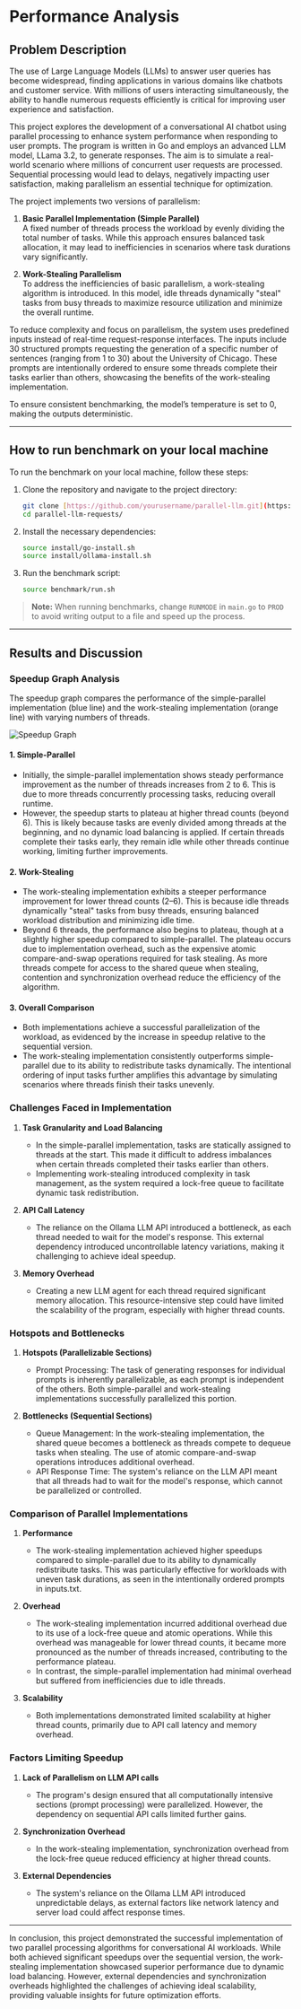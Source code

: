 # Performance Analysis

## Problem Description
The use of Large Language Models (LLMs) to answer user queries has become widespread, finding applications in various domains like chatbots and customer service. With millions of users interacting simultaneously, the ability to handle numerous requests efficiently is critical for improving user experience and satisfaction.

This project explores the development of a conversational AI chatbot using parallel processing to enhance system performance when responding to user prompts. The program is written in Go and employs an advanced LLM model, LLama 3.2, to generate responses. The aim is to simulate a real-world scenario where millions of concurrent user requests are processed. Sequential processing would lead to delays, negatively impacting user satisfaction, making parallelism an essential technique for optimization.

The project implements two versions of parallelism:

1. **Basic Parallel Implementation (Simple Parallel)**  
   A fixed number of threads process the workload by evenly dividing the total number of tasks. While this approach ensures balanced task allocation, it may lead to inefficiencies in scenarios where task durations vary significantly.

2. **Work-Stealing Parallelism**  
   To address the inefficiencies of basic parallelism, a work-stealing algorithm is introduced. In this model, idle threads dynamically "steal" tasks from busy threads to maximize resource utilization and minimize the overall runtime.

To reduce complexity and focus on parallelism, the system uses predefined inputs instead of real-time request-response interfaces. The inputs include 30 structured prompts requesting the generation of a specific number of sentences (ranging from 1 to 30) about the University of Chicago. These prompts are intentionally ordered to ensure some threads complete their tasks earlier than others, showcasing the benefits of the work-stealing implementation.

To ensure consistent benchmarking, the model’s temperature is set to 0, making the outputs deterministic.

---

## How to run benchmark on your local machine
To run the benchmark on your local machine, follow these steps:

1. Clone the repository and navigate to the project directory:
    ```bash
    git clone [https://github.com/yourusername/parallel-llm.git](https://github.com/RichardVu3/parallel-LLM-requests.git)
    cd parallel-llm-requests/
    ```

2. Install the necessary dependencies:
    ```bash
    source install/go-install.sh
    source install/ollama-install.sh
    ```

3. Run the benchmark script:
    ```bash
    source benchmark/run.sh
    ```

> **Note:** When running benchmarks, change `RUNMODE` in `main.go` to `PROD` to avoid writing output to a file and speed up the process.

---

## Results and Discussion

### Speedup Graph Analysis
The speedup graph compares the performance of the simple-parallel implementation (blue line) and the work-stealing implementation (orange line) with varying numbers of threads.

![Speedup Graph](speedup.png)

#### 1. Simple-Parallel
- Initially, the simple-parallel implementation shows steady performance improvement as the number of threads increases from 2 to 6. This is due to more threads concurrently processing tasks, reducing overall runtime.
- However, the speedup starts to plateau at higher thread counts (beyond 6). This is likely because tasks are evenly divided among threads at the beginning, and no dynamic load balancing is applied. If certain threads complete their tasks early, they remain idle while other threads continue working, limiting further improvements.

#### 2. Work-Stealing
- The work-stealing implementation exhibits a steeper performance improvement for lower thread counts (2–6). This is because idle threads dynamically "steal" tasks from busy threads, ensuring balanced workload distribution and minimizing idle time.
- Beyond 6 threads, the performance also begins to plateau, though at a slightly higher speedup compared to simple-parallel. The plateau occurs due to implementation overhead, such as the expensive atomic compare-and-swap operations required for task stealing. As more threads compete for access to the shared queue when stealing, contention and synchronization overhead reduce the efficiency of the algorithm.

#### 3. Overall Comparison
- Both implementations achieve a successful parallelization of the workload, as evidenced by the increase in speedup relative to the sequential version.
- The work-stealing implementation consistently outperforms simple-parallel due to its ability to redistribute tasks dynamically. The intentional ordering of input tasks further amplifies this advantage by simulating scenarios where threads finish their tasks unevenly.

### Challenges Faced in Implementation
1. **Task Granularity and Load Balancing**
   - In the simple-parallel implementation, tasks are statically assigned to threads at the start. This made it difficult to address imbalances when certain threads completed their tasks earlier than others.
   - Implementing work-stealing introduced complexity in task management, as the system required a lock-free queue to facilitate dynamic task redistribution.

2. **API Call Latency**
   - The reliance on the Ollama LLM API introduced a bottleneck, as each thread needed to wait for the model's response. This external dependency introduced uncontrollable latency variations, making it challenging to achieve ideal speedup.

3. **Memory Overhead**
   - Creating a new LLM agent for each thread required significant memory allocation. This resource-intensive step could have limited the scalability of the program, especially with higher thread counts.

### Hotspots and Bottlenecks
1. **Hotspots (Parallelizable Sections)**
   - Prompt Processing: The task of generating responses for individual prompts is inherently parallelizable, as each prompt is independent of the others. Both simple-parallel and work-stealing implementations successfully parallelized this portion.

2. **Bottlenecks (Sequential Sections)**
   - Queue Management: In the work-stealing implementation, the shared queue becomes a bottleneck as threads compete to dequeue tasks when stealing. The use of atomic compare-and-swap operations introduces additional overhead.
   - API Response Time: The system's reliance on the LLM API meant that all threads had to wait for the model's response, which cannot be parallelized or controlled.

### Comparison of Parallel Implementations
1. **Performance**
   - The work-stealing implementation achieved higher speedups compared to simple-parallel due to its ability to dynamically redistribute tasks. This was particularly effective for workloads with uneven task durations, as seen in the intentionally ordered prompts in inputs.txt.

2. **Overhead**
   - The work-stealing implementation incurred additional overhead due to its use of a lock-free queue and atomic operations. While this overhead was manageable for lower thread counts, it became more pronounced as the number of threads increased, contributing to the performance plateau.
   - In contrast, the simple-parallel implementation had minimal overhead but suffered from inefficiencies due to idle threads.

3. **Scalability**
   - Both implementations demonstrated limited scalability at higher thread counts, primarily due to API call latency and memory overhead.

### Factors Limiting Speedup
1. **Lack of Parallelism on LLM API calls**
   - The program's design ensured that all computationally intensive sections (prompt processing) were parallelized. However, the dependency on sequential API calls limited further gains.

2. **Synchronization Overhead**
   - In the work-stealing implementation, synchronization overhead from the lock-free queue reduced efficiency at higher thread counts.

3. **External Dependencies**
   - The system's reliance on the Ollama LLM API introduced unpredictable delays, as external factors like network latency and server load could affect response times.

---

In conclusion, this project demonstrated the successful implementation of two parallel processing algorithms for conversational AI workloads. While both achieved significant speedups over the sequential version, the work-stealing implementation showcased superior performance due to dynamic load balancing. However, external dependencies and synchronization overheads highlighted the challenges of achieving ideal scalability, providing valuable insights for future optimization efforts.

